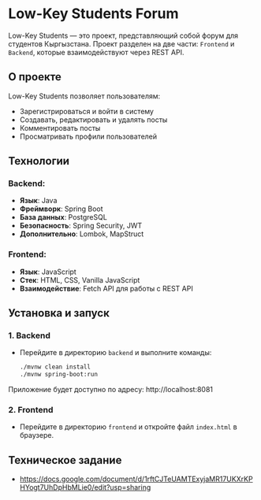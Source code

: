 # Low-Key Students Forum

Low-Key Students — это проект, представляющий собой форум для студентов Кыргызстана. Проект разделен на две части: `Frontend` и `Backend`, которые взаимодействуют через REST API.

## О проекте

Low-Key Students позволяет пользователям:
- Зарегистрироваться и войти в систему
- Создавать, редактировать и удалять посты
- Комментировать посты
- Просматривать профили пользователей

## Технологии

### Backend:
- **Язык**: Java
- **Фреймворк**: Spring Boot
- **База данных**: PostgreSQL
- **Безопасность**: Spring Security, JWT
- **Дополнительно**: Lombok, MapStruct

### Frontend:
- **Язык**: JavaScript
- **Стек**: HTML, CSS, Vanilla JavaScript
- **Взаимодействие**: Fetch API для работы с REST API

## Установка и запуск

### 1. Backend
- Перейдите в директорию `backend` и выполните команды:
  ```bash
  ./mvnw clean install
  ./mvnw spring-boot:run
Приложение будет доступно по адресу: http://localhost:8081

### 2. Frontend
- Перейдите в директорию `frontend` и откройте файл `index.html` в браузере.



## Техническое задание 
- https://docs.google.com/document/d/1rftCJTeUAMTExyjaMR17UKXrKPHYogt7UhDpHbMLie0/edit?usp=sharing
